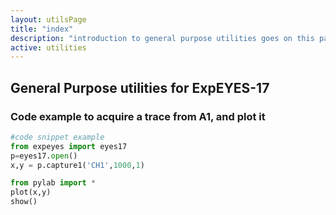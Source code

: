 ```yaml
---
layout: utilsPage
title: "index"
description: "introduction to general purpose utilities goes on this page"
active: utilities
---
```



## General Purpose utilities for ExpEYES-17

### Code example to acquire a trace from A1, and plot it

```python
#code snippet example
from expeyes import eyes17
p=eyes17.open()
x,y = p.capture1('CH1',1000,1)

from pylab import *
plot(x,y)
show()
```
